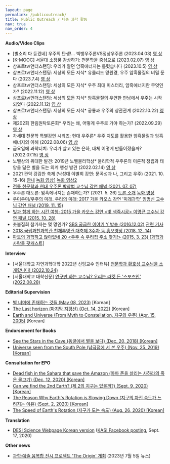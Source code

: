 ```yaml
---
layout: page
permalink: /publicoutreach/
title: Public Outreach / 대중 과학 활동
nav: true
nav_order: 4
---
```


**Audio/Video Clips**

* [별소리 다 듣겠네] 우주의 탄생!… 빅뱅우주론VS정상우주론 (2023.04.03) [영 상](https://science.ytn.co.kr/program/view.php?mcd=0082&key=202304031633123731)
* [K-MOOC] 서울대 소장품 감상하기: 천문학을 중심으로 (2023.02.07) [영 상](http://www.kmooc.kr/courses/course-v1:SNUk+SNU074.022k+2022_T3/about)
* 삼프로tv/언더스탠딩: 우리가 알던 암흑에너지는 틀렸습니다 (2023.10.5) [영 상](https://www.youtube.com/watch?v=LA7l-iZq11s&t=950s)
* 삼프로tv/언더스탠딩: 세상의 모든 지식* 유클리드 망원경, 우주 암흑물질의 비밀 푼다 (2023.7.4) [영 상](https://www.youtube.com/watch?v=SIjt6ltYNIQ)
* 삼프로tv/언더스탠딩: 세상의 모든 지식* 우주 최대 미스터리, 암흑에너지란 무엇인가? (2022.11.12) [영 상](https://www.youtube.com/watch?v=rhVnDyzPRpk)
* 삼프로tv/언더스탠딩: 세상의 모든 지식* 암흑물질의 우연한 만남에서 우주는 시작되었다 (2022.11.12) [영 상](https://www.youtube.com/watch?v=7kx2PGdLdLs)
* 삼프로tv/언더스탠딩: 세상의 모든 지식* 공룡과 우주의 상관관계 (2022.10.22) [영 상](https://www.youtube.com/watch?v=svHrkezDDtU)
* 제202회 한림원탁토론회* 우리는 왜, 어떻게 우주로 가야 하는가? (2022.09.29) [영 상](https://www.youtube.com/watch?v=epzNT5lemtA)
* 차세대 천문학 특별강연 시리즈: 현대 우주론* 우주 지도를 활용한 암흑물질과 암흑에너지의 이해 (2022.08.06) [영 상](https://www.youtube.com/watch?v=EAXHufDpqPA)
* 금요일에 과학터치: 우리가 살고 있는 은하, 대체 어떻게 만들어졌을까? (2022.07.15) [영 상](https://www.youtube.com/watch?v=3cEKO_ZNMds)
* 노벨상의 위대한 발견: 2019년 노벨물리학상*  물리학적 우주론의 이론적 정립과 태양을 닮은 별을 도는 외계 행성 발견 (2022.02.14) [영 상](https://www.youtube.com/watch?v=PXFz2ljakyU)
* 2021 관악 강감찬 축제 (낙성대 야별회 강연: 문곡성과 나, 그리고 우주) (2021. 10. 15-16) [안내](https://ggcfest.com/festival2/) [녹화 영상1](https://www.youtube.com/watch?v=pD72MNK0zzM) [녹화 영상2](https://www.youtube.com/watch?v=BiwgMRHdvqk)
* [전통 천문학과 현대 우주론 박창범 교수님 강연 패널 (2021. 07. 07)](http://www.gnnews.org/news/articleView.html?idxno=8390)
* 우주론 대토론: 암흑에너지는 존재하는가? (2021. 5. 26) [토론 소개](https://ikaos.org/kaos/apply/view.php?kc_idx=107) [녹화 영상](https://www.youtube.com/watch?v=C4e-6dgyzMo)
* [우미우미/우주의 미래, 우리의 미래: 2017 가을 카오스 강연 '미래과학' 임명신 교수님 강연 패널 (2019. 11. 15)](https://ikaos.org/kaos/video/view.php?id=662)
* [빛과 함께 하는 시간 여행: 2015 가을 카오스 강연 <빛 색즉시공> 이명균 교수님 강연 패널 (2015. 10. 28)](https://ikaos.org/kaos/scc/view.php?id=152)
* 촛불집회 참가자는 몇 명인가? [SBS 궁금한 이야기 Y 방송 (2016.12.02)](https://programs.sbs.co.kr/culture/cube/vod/54887/22000207911) [관련 기사](http://www.munhwa.com/news/view.html?no=2016122801032603000001)
* [2018 국립과천과학관 천체투영관 대축제 3주차 돔 홍보영상 (2018. 12. 14)](https://www.youtube.com/watch?v=236ZHhzOxN8)
* [파토의 과학하고 앉아있네 20 <우주 속 우리집 주소 찾기!> (2015, 3. 23) [과학과 사람들 팟캐스트]](http://www.podbbang.com/ch/6205?e=21644731)

**Interview**
* [서울대학교 자연과학대학 2022년 신임교수 인터뷰] [천문학과 황호성 교수님을 소개합니다! (2022.10.24)](https://science.snu.ac.kr/newsroom/view/2/11/826)
* [서울대학교 대학신문] [연구만 하는 교수님? 우리는 라켓 든 '스포츠인' (2022.08.28)](http://www.snunews.com/news/articleView.html?idxno=30910)

**Editorial Supervision**

* [별 너머에 존재하는 것들 (May 08, 2023)](https://www.aladin.co.kr/shop/wproduct.aspx?ItemId=315174033) [Korean]
* [The Last horizon (마지막 지평선) (Oct. 14, 2022)](https://www.aladin.co.kr/shop/wproduct.aspx?ItemId=302280466) [Korean]
* [Earth and Universe (From Myth to Constellation, 지구와 우주) (Apr. 15, 2005)](https://www.aladin.co.kr/shop/wproduct.aspx?ItemId=554462) [Korean]

**Endorsement for Books**

* [See the Stars in the Cave (동굴에서 별을 보다) (Dec. 20, 2018) [Korean]](http://www.yes24.com/24/goods/67518613?scode=032&OzSrank=1)
* [Universe seen from the South Pole (남극점에 서 본 우주) (Nov. 25, 2019) [Korean]](http://www.yes24.com/Product/Goods/84183214?OzSrank=1)

**Consultation for EPO**

* [Dead fish in the Sahara that save the Amazon (아마 존을 살리는 사하라의 죽은 물고기) (Dec. 12, 2020) [Korean]](https://jisike.ebs.co.kr/jisike/vodReplayView?siteCd=JE&prodId=352&courseId=BP0PAPB0000000009&stepId=01BP0PAPB0000000009&lectId=20413407)
* [Can we find the 2nd Earth? (제 2의 지구는 있을까?) (Sept. 9, 2020) [Korean]](https://jisike.ebs.co.kr/jisike/vodReplayView?siteCd=JE&prodId=352&courseId=BP0PAPB0000000009&stepId=01BP0PAPB0000000009&lectId=20355202#none)
* [The Reason Why Earth's Rotation is Slowing Down (지구의 자전 속도가 느려지는 이유) (Sept. 2, 2020) [Korean]](https://jisike.ebs.co.kr/jisike/vodReplayView?siteCd=JE&courseId=BP0PAPB0000000009&stepId=01BP0PAPB0000000009&lectId=20349287#none)
* [The Speed of Earth's Rotation (지구가 도는 속도) (Aug. 26, 2020) [Korean]](https://jisike.ebs.co.kr/jisike/vodReplayView?siteCd=JE&prodId=352&courseId=BP0PAPB0000000009&stepId=01BP0PAPB0000000009&lectId=20343292#none)

**Translation**

* [DESI Science Webpage Korean version](https://www.desi.lbl.gov/kr-science/) ([KASI Facebook posting](https://www.facebook.com/kasipr/photos/a.499978350139206/1963428433794183/?type=3&theater), Sept. 17, 2020)

**Other news**

* [과학·예술 융복합 전시 프로젝트 'The Origin' 개최](https://www.discoverynews.kr/news/articleView.html?idxno=1029155) (2023년 7월 5일 뉴스)
